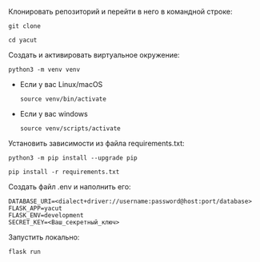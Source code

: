 Клонировать репозиторий и перейти в него в командной строке:

```
git clone 
```

```
cd yacut
```

Cоздать и активировать виртуальное окружение:

```
python3 -m venv venv
```

* Если у вас Linux/macOS

    ```
    source venv/bin/activate
    ```

* Если у вас windows

    ```
    source venv/scripts/activate
    ```

Установить зависимости из файла requirements.txt:

```
python3 -m pip install --upgrade pip
```

```
pip install -r requirements.txt
```

Создать файл .env и наполнить его:

```
DATABASE_URI=<dialect+driver://username:password@host:port/database>
FLASK_APP=yacut
FLASK_ENV=development
SECRET_KEY=<Ваш_секретный_ключ>
```

Запустить локально:

```
flask run
```
